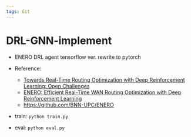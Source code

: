 ```yaml
---
tags: Git
---
```

# DRL-GNN-implement

- ENERO DRL agent tensorflow ver. rewrite to pytorch

- Reference:
    - [Towards Real-Time Routing Optimization with
Deep Reinforcement Learning: Open Challenges](https://arxiv.org/pdf/2106.09754.pdf)
    - [ENERO: Efficient Real-Time WAN Routing
Optimization with Deep Reinforcement Learning](https://arxiv.org/pdf/2109.10883.pdf)
    - https://github.com/BNN-UPC/ENERO
    
- train: `python train.py`
- eval: `python eval.py`